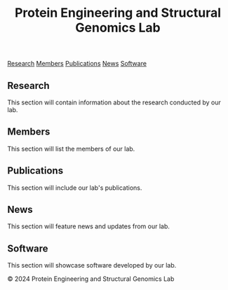 <body>
    <header>
        <h1>Protein Engineering and Structural Genomics Lab</h1>
    </header>
    <nav>
        <a href="#research">Research</a>
        <a href="#members">Members</a>
        <a href="#publications">Publications</a>
        <a href="#news">News</a>
        <a href="#software">Software</a>
    </nav>
    <section id="research">
        <h2>Research</h2>
        <p>This section will contain information about the research conducted by our lab.</p>
    </section>
    <section id="members">
        <h2>Members</h2>
        <p>This section will list the members of our lab.</p>
    </section>
    <section id="publications">
        <h2>Publications</h2>
        <p>This section will include our lab's publications.</p>
    </section>
    <section id="news">
        <h2>News</h2>
        <p>This section will feature news and updates from our lab.</p>
    </section>
    <section id="software">
        <h2>Software</h2>
        <p>This section will showcase software developed by our lab.</p>
    </section>
    <footer>
        <p>&copy; 2024 Protein Engineering and Structural Genomics Lab</p>
    </footer>
</body>
</html>

